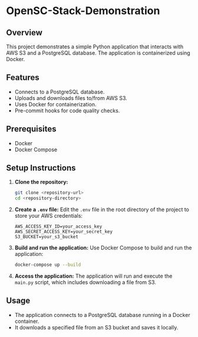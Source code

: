 # OpenSC-Stack-Demonstration

## Overview
This project demonstrates a simple Python application that interacts with AWS S3 and a PostgreSQL database. The application is containerized using Docker.

## Features
- Connects to a PostgreSQL database.
- Uploads and downloads files to/from AWS S3.
- Uses Docker for containerization.
- Pre-commit hooks for code quality checks.

## Prerequisites
- Docker
- Docker Compose

## Setup Instructions

1. **Clone the repository:**
   ```bash
   git clone <repository-url>
   cd <repository-directory>
   ```

2. **Create a `.env` file:**
   Edit the `.env` file in the root directory of the project to store your AWS credentials:
   ```env
   AWS_ACCESS_KEY_ID=your_access_key
   AWS_SECRET_ACCESS_KEY=your_secret_key
   S3_BUCKET=your_s3_bucket
   ```

3. **Build and run the application:**
   Use Docker Compose to build and run the application:
   ```bash
   docker-compose up --build
   ```

4. **Access the application:**
   The application will run and execute the `main.py` script, which includes downloading a file from S3.

## Usage
- The application connects to a PostgreSQL database running in a Docker container.
- It downloads a specified file from an S3 bucket and saves it locally.